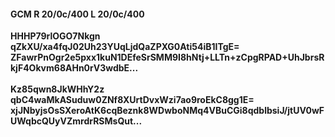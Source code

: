 #### GCM R 20/0c/400 L 20/0c/400
**HHHP79rlOGO7Nkgn**<br/>**qZkXU/xa4fqJ02Uh23YUqLjdQaZPXG0Ati54iB1ITgE=**<br/>**ZFawrPnOgr2e5pxx1kuN1DEfeSrSMM9I8hNtj+LLTn+zCpgRPAD+UhJbrsRkjF4Okvm68AHn0rV3wdbE...**<br/><br/>
**Kz85qwn8JkWHhY2z**<br/>**qbC4waMkASuduw0ZNf8XUrtDvxWzi7ao9roEkC8gg1E=**<br/>**xjJNbyjsOsSXeroAtK6cqBeznk8WDwboNMq4VBuCGi8qdblbsiJ/jtUV0wFUWqbcQUyVZmrdrRSMsQut...**